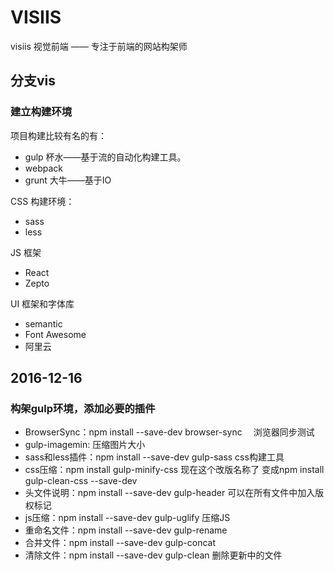 # VISIIS
visiis 视觉前端 —— 专注于前端的网站构架师

## 分支vis

### 建立构建环境

项目构建比较有名的有：

* gulp 杯水——基于流的自动化构建工具。
* webpack  
* grunt 大牛——基于IO

CSS 构建环境：

* sass
* less 

JS 框架

* React
* Zepto

UI 框架和字体库

* semantic
* Font Awesome 
* 阿里云

## 2016-12-16


### 构架gulp环境，添加必要的插件

* BrowserSync：npm install --save-dev browser-sync 　浏览器同步测试
* gulp-imagemin: 压缩图片大小
* sass和less插件：npm install --save-dev gulp-sass css构建工具
* css压缩：npm install gulp-minify-css 现在这个改版名称了 变成npm install gulp-clean-css --save-dev 
* 头文件说明：npm install --save-dev gulp-header 可以在所有文件中加入版权标记
* js压缩：npm install --save-dev gulp-uglify 压缩JS
* 重命名文件：npm install --save-dev gulp-rename 
* 合并文件：npm install --save-dev gulp-concat
* 清除文件：npm install --save-dev gulp-clean 删除更新中的文件
